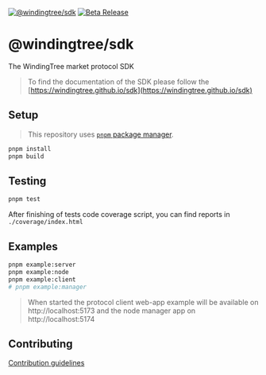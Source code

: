 [![@windingtree/sdk](https://img.shields.io/npm/v/@windingtree/sdk)](https://www.npmjs.com/package/@windingtree/sdk)
[![Beta Release](https://github.com/windingtree/sdk/actions/workflows/release.yml/badge.svg?branch=beta)](https://github.com/windingtree/sdk/actions/workflows/release.yml)

# @windingtree/sdk

The WindingTree market protocol SDK

> To find the documentation of the SDK please follow the [https://windingtree.github.io/sdk](https://windingtree.github.io/sdk)

## Setup

> This repository uses [`pnpm` package manager](https://pnpm.io/installation).

```bash
pnpm install
pnpm build
```

## Testing

```bash
pnpm test
```

After finishing of tests code coverage script, you can find reports in `./coverage/index.html`

## Examples

```bash
pnpm example:server
pnpm example:node
pnpm example:client
# pnpm example:manager
```

> When started the protocol client web-app example will be available on http://localhost:5173 and the node manager app on http://localhost:5174

## Contributing

[Contribution guidelines](https://windingtree.github.io/sdk/#/docs/contribution)
